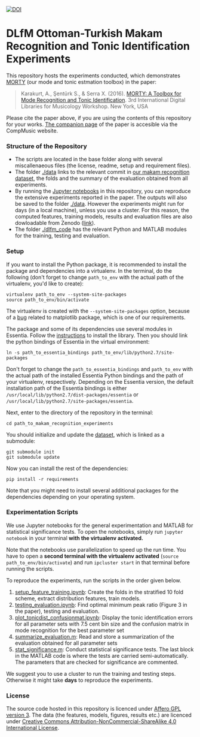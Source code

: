 [![DOI](https://zenodo.org/badge/21104/sertansenturk/makam_recognition_experiments.svg)](https://zenodo.org/badge/latestdoi/21104/sertansenturk/makam_recognition_experiments)

# DLfM Ottoman-Turkish Makam Recognition and Tonic Identification Experiments

This repository hosts the experiments conducted, which demonstrates [MORTY](https://github.com/altugkarakurt/morty) (our mode and tonic estmation toolbox) in the paper:

> Karakurt, A., Şentürk S., & Serra X. (2016).  [MORTY: A Toolbox for Mode Recognition and Tonic Identification](http://mtg.upf.edu/node/3538). 3rd International Digital Libraries for Musicology Workshop. New York, USA

Please cite the paper above, if you are using the contents of this repository for your works. [The companion page](http://compmusic.upf.edu/node/319) of the paper is accesible via the CompMusic website.

### Structure of the Repository
- The scripts are located in the base folder along with several miscallenaeous files (the license, readme, setup and requirement files).
- The folder [./data](https://github.com/sertansenturk/makam_recognition_experiments/tree/master/data) links to the relevant commit in [our makam recognition dataset](https://github.com/MTG/otmm_makam_recognition_dataset/releases/tag/dlfm2016), the folds and the summary of the evaluation obtained from all experiments. 
- By running the [Jupyter notebooks](#scripts) in this repository, you can reproduce the extensive experiments reported in the paper. The outputs will also be saved to the folder [./data](https://github.com/sertansenturk/makam_recognition_experiments/tree/master/data). However the experiments might run for days (in a local machine), unless you use a cluster. For this reason, the computed features, training models, results and evaluation files are also dowloadable from Zenodo ([link](https://zenodo.org/record/57999)).
- The folder [./dlfm_code](https://github.com/sertansenturk/makam_recognition_experiments/tree/master/dlfm_code) has the relevant Python and MATLAB modules for the training, testing and evaluation.

### Setup

If you want to install the Python package, it is recommended to install the package and dependencies into a virtualenv. In the terminal, do the following (don't forget to change `path_to_env` with the actual path of the virtualenv, you'd like to create):

    virtualenv path_to_env --system-site-packages
    source path_to_env/bin/activate

The virtualenv is created with the `--system-site-packages` option, because of a [bug](http://www.stevenmaude.co.uk/posts/installing-matplotlib-in-virtualenv) related to matplotlib package, which is one of our requirements.

The package and some of its dependencies use several modules in Essentia. Follow the [instructions](http://essentia.upf.edu/documentation/installing.html) to install the library. Then you should link the python bindings of Essentia in the virtual environment:

    ln -s path_to_essentia_bindings path_to_env/lib/python2.7/site-packages
    
Don't forget to change the `path_to_essentia_bindings` and `path_to_env` with the actual path of the installed Essentia Python bindings and the path of your virtualenv, respectively. Depending on the Essentia version, the default installation path of the Essentia bindings is either `/usr/local/lib/python2.7/dist-packages/essentia` or `/usr/local/lib/python2.7/site-packages/essentia`.

Next, enter to the directory of the repository in the terminal:

    cd path_to_makam_recognition_experiments

You should initialize and update the [dataset](https://github.com/MTG/otmm_makam_recognition_dataset/releases/tag/dlfm2016), which is linked as a submodule:

    git submodule init
    git submodule update

Now you can install the rest of the dependencies:

    pip install -r requirements

Note that you might need to install several additional packages for the dependencies depending on your operating system. 
    
### Experimentation Scripts
<a name="scripts"></a>

We use Jupyter notebooks for the general experimentation and MATLAB for statistical significance tests. To open the notebooks, simply run `jupyter notebook` in your terminal __with the virtualenv activated.__

Note that the notebooks use parallelization to speed up the run time. You have to open a __second terminal with the virtualenv activated__ (`source path_to_env/bin/activate`) and run `ipcluster start` in that terminal before running the scripts.

To reproduce the experiments, run the scripts in the order given below. 

1. [setup_feature_training.ipynb](https://github.com/sertansenturk/makam_recognition_experiments/blob/master/setup_feature_training.ipynb): Create the folds in the stratified 10 fold scheme, extract distribution features, train models. 
2. [testing_evaluation.ipynb](https://github.com/sertansenturk/makam_recognition_experiments/blob/master/testing_evaluation.ipynb): Find optimal minimum peak ratio (Figure 3 in the paper), testing and evaluation.
3. [plot_tonicdist_confusionmat.ipynb](https://github.com/sertansenturk/makam_recognition_experiments/blob/master/plot_tonicdist_confusionmat.ipynb): Display the tonic identification errors for all parameter sets with 7.5 cent bin size and the confusion matrix in mode recognition for the best parameter set
4. [summarize_evaluation.m](https://github.com/sertansenturk/makam_recognition_experiments/blob/master/summarize_evaluation.m): Read and store a summarization of the evaluation obtained for all parameter sets
5. [stat_significance.m](https://github.com/sertansenturk/makam_recognition_experiments/blob/master/stat_significance.m): Conduct statistical significance tests. The last block in the MATLAB code is where the tests are carried semi-automatically. The parameters that are checked for significance are commented.

 We suggest you to use a cluster to run the training and testing steps. Otherwise it might take __days__ to reproduce the experiments.

### License

The source code hosted in this repository is licenced under [Affero GPL version 3](https://www.gnu.org/licenses/agpl-3.0.en.html). The data (the features, models,  figures, results etc.) are licenced under [Creative Commons Attribution-NonCommercial-ShareAlike 4.0 International License](http://creativecommons.org/licenses/by-nc-sa/4.0/).
